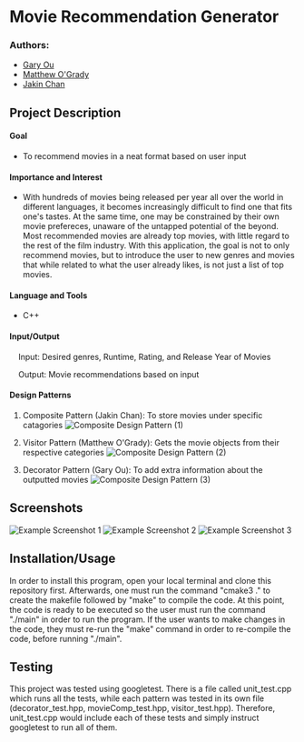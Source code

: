 # Movie Recommendation Generator
 
### Authors:
 * [Gary Ou](https://github.com/GaryOu101)
 * [Matthew O'Grady](https://github.com/mattrogrady)
 * [Jakin Chan](https://github.com/JakinChan200)

## Project Description
#### Goal

* To recommend movies in a neat format based on user input

#### Importance and Interest

* With hundreds of movies being released per year all over the world in different languages, it becomes increasingly difficult to find one that fits one's tastes. At the same time, one may be constrained by their own movie prefereces, unaware of the untapped potential of the beyond. Most recommended movies are already top movies, with little regard to the rest of the film industry. With this application, the goal is not to only recommend movies, but to introduce the user to new genres and movies that while related to what the user already likes, is not just a list of top movies.

#### Language and Tools

 * C++

#### Input/Output

&nbsp;&nbsp;&nbsp;&nbsp;Input: Desired genres, Runtime, Rating, and Release Year of Movies

&nbsp;&nbsp;&nbsp;&nbsp;Output: Movie recommendations based on input

#### Design Patterns
1. Composite Pattern (Jakin Chan): To store movies under specific catagories
   ![Composite Design Pattern (1)](https://user-images.githubusercontent.com/42459094/101896527-00b8ae80-3b5e-11eb-9e77-b376b93eec86.jpg)

2. Visitor Pattern (Matthew O'Grady): Gets the movie objects from their respective categories
   ![Composite Design Pattern (2)](https://user-images.githubusercontent.com/42459094/101896587-1037f780-3b5e-11eb-895e-5f8b0d963e68.jpg)
   
3. Decorator Pattern (Gary Ou): To add extra information about the outputted movies
   ![Composite Design Pattern (3)](https://user-images.githubusercontent.com/42459094/101896629-1ded7d00-3b5e-11eb-8f08-bcb1d85616a3.jpg)

 ## Screenshots
 ![Example Screenshot 1](https://user-images.githubusercontent.com/42446873/101939024-3929ae00-3b99-11eb-9a84-88ffbf1c873b.png)
 ![Example Screenshot 2](https://user-images.githubusercontent.com/42446873/101939078-52caf580-3b99-11eb-911f-54dfc795c4fb.png)
 ![Example Screenshot 3](https://user-images.githubusercontent.com/42446873/101939092-5a8a9a00-3b99-11eb-8876-666cecbb0dd2.png)
 ## Installation/Usage
 In order to install this program, open your local terminal and clone this repository first. Afterwards, one must run the command "cmake3 ." to create the makefile followed by "make" to compile the code. At this point, the code is ready to be executed so the user must run the command "./main" in order to run the program. If the user wants to make changes in the code, they must re-run the "make" command in order to re-compile the code, before running "./main". 
 ## Testing
This project was tested using googletest. There is a file called unit_test.cpp which runs all the tests, while each pattern was tested in its own file (decorator_test.hpp, movieComp_test.hpp, visitor_test.hpp). Therefore, unit_test.cpp would include each of these tests and simply instruct googletest to run all of them.
 
